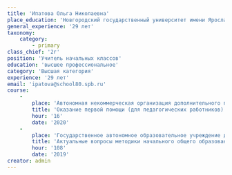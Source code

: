```yaml
---
title: 'Ипатова Ольга Николаевна'
place_education: 'Новгородский государственный университет имени Ярослава Мудрого'
general_experience: '29 лет'
taxonomy:
    category:
        - primary
class_chief: '2г'
position: 'Учитель начальных классов'
education: 'высшее профессиональное'
category: 'Высшая категория'
experience: '29 лет'
email: 'ipatova@school80.spb.ru'
course: 
    -
        place: 'Автономная некоммерческая организация дополнительного профессионального образования "Учебный центр "Педагогический альянс"'
        title: 'Оказание первой помощи (для педагогических работников)'
        hour: '16'
        date: '2020'
    -
        place: 'Государственное автономное образовательное учреждение дополнительного профессионального образования "Ленинградский областной институт развития образования"'
        title: 'Актуальные вопросы методики начального общего образования в соответствии с ФГОС'
        hour: '108'
        date: '2019'
creator: admin
---
```

